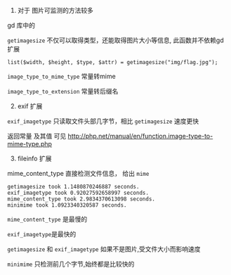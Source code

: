 1. 对于 图片可监测的方法较多

gd 库中的

`getimagesize` 不仅可以取得类型，还能取得图片大小等信息, 此函数并不依赖gd扩展

`list($width, $height, $type, $attr) = getimagesize("img/flag.jpg");`

`image_type_to_mime_type` 常量转mime

`image_type_to_extension` 常量转后缀名

2. exif 扩展 

`exif_imagetype` 只读取文件头部几字节，相比 `getimagesize` 速度更快

返回常量 及其值 可见 http://php.net/manual/en/function.image-type-to-mime-type.php


3. fileinfo 扩展

mime_content_type 直接检测文件信息， 给出 `mime`

```
getimagesize took 1.1480870246887 seconds.
exif_imagetype took 0.92027592658997 seconds.
mime_content_type took 2.9834370613098 seconds.
minimime took 1.0923340320587 seconds.
```

`mime_content_type` 是最慢的

`exif_imagetype`是最快的

`getimagesize` 和  `exif_imagetype` 如果不是图片,受文件大小而影响速度

`minimime` 只检测前几个字节,始终都是比较快的